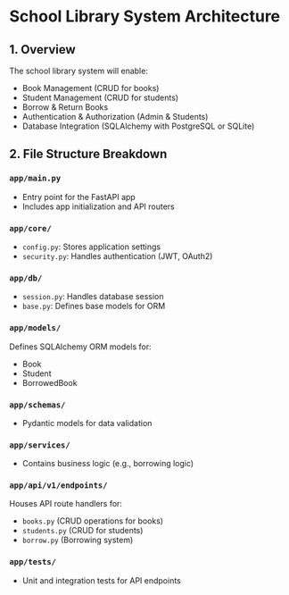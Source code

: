 # School Library System Architecture

## 1. Overview
The school library system will enable:
- Book Management (CRUD for books)
- Student Management (CRUD for students) 
- Borrow & Return Books
- Authentication & Authorization (Admin & Students)
- Database Integration (SQLAlchemy with PostgreSQL or SQLite)

## 2. File Structure Breakdown

### `app/main.py`
- Entry point for the FastAPI app
- Includes app initialization and API routers

### `app/core/`
- `config.py`: Stores application settings
- `security.py`: Handles authentication (JWT, OAuth2)

### `app/db/`
- `session.py`: Handles database session
- `base.py`: Defines base models for ORM

### `app/models/`
Defines SQLAlchemy ORM models for:
- Book
- Student  
- BorrowedBook

### `app/schemas/`
- Pydantic models for data validation

### `app/services/`
- Contains business logic (e.g., borrowing logic)

### `app/api/v1/endpoints/`
Houses API route handlers for:
- `books.py` (CRUD operations for books)
- `students.py` (CRUD for students)
- `borrow.py` (Borrowing system)

### `app/tests/`
- Unit and integration tests for API endpoints
